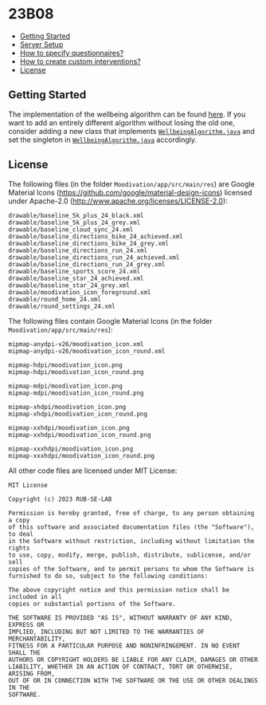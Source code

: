 # 23B08

* [Getting Started](#getting-started)
* [Server Setup](server/setup.md)
* [How to specify questionnaires?](questionnaire_specification.md)
* [How to create custom interventions?](intervention.md)
* [License](#license)

## Getting Started

The implementation of the wellbeing algorithm can be found [here](https://github.com/RUB-SE-LAB/23B08/blob/main/Moodivation/app/src/main/java/de/b08/moodivation/questionnaire/SimpleWellbeingAlgorithm.java). If you want to add an entirely different algorithm without losing the old one, consider adding a new class that implements [`WellbeingAlgorithm.java`](https://github.com/RUB-SE-LAB/23B08/blob/main/Moodivation/app/src/main/java/de/b08/moodivation/questionnaire/WellbeingAlgorithm.java) and set the singleton in [`WellbeingAlgorithm.java`](https://github.com/RUB-SE-LAB/23B08/blob/main/Moodivation/app/src/main/java/de/b08/moodivation/questionnaire/WellbeingAlgorithm.java) accordingly.

## License

The following files (in the folder `Moodivation/app/src/main/res`) are Google Material Icons (https://github.com/google/material-design-icons) licensed under Apache-2.0 (http://www.apache.org/licenses/LICENSE-2.0):

```
drawable/baseline_5k_plus_24_black.xml
drawable/baseline_5k_plus_24_grey.xml
drawable/baseline_cloud_sync_24.xml
drawable/baseline_directions_bike_24_achieved.xml
drawable/baseline_directions_bike_24_grey.xml
drawable/baseline_directions_run_24.xml
drawable/baseline_directions_run_24_achieved.xml
drawable/baseline_directions_run_24_grey.xml
drawable/baseline_sports_score_24.xml
drawable/baseline_star_24_achieved.xml
drawable/baseline_star_24_grey.xml
drawable/moodivation_icon_foreground.xml
drawable/round_home_24.xml
drawable/round_settings_24.xml
```

The following files contain Google Material Icons (in the folder `Moodivation/app/src/main/res`):

```
mipmap-anydpi-v26/moodivation_icon.xml
mipmap-anydpi-v26/moodivation_icon_round.xml

mipmap-hdpi/moodivation_icon.png
mipmap-hdpi/moodivation_icon_round.png

mipmap-mdpi/moodivation_icon.png
mipmap-mdpi/moodivation_icon_round.png

mipmap-xhdpi/moodivation_icon.png
mipmap-xhdpi/moodivation_icon_round.png

mipmap-xxhdpi/moodivation_icon.png
mipmap-xxhdpi/moodivation_icon_round.png

mipmap-xxxhdpi/moodivation_icon.png
mipmap-xxxhdpi/moodivation_icon_round.png
```

All other code files are licensed under MIT License:

```
MIT License

Copyright (c) 2023 RUB-SE-LAB

Permission is hereby granted, free of charge, to any person obtaining a copy
of this software and associated documentation files (the "Software"), to deal
in the Software without restriction, including without limitation the rights
to use, copy, modify, merge, publish, distribute, sublicense, and/or sell
copies of the Software, and to permit persons to whom the Software is
furnished to do so, subject to the following conditions:

The above copyright notice and this permission notice shall be included in all
copies or substantial portions of the Software.

THE SOFTWARE IS PROVIDED "AS IS", WITHOUT WARRANTY OF ANY KIND, EXPRESS OR
IMPLIED, INCLUDING BUT NOT LIMITED TO THE WARRANTIES OF MERCHANTABILITY,
FITNESS FOR A PARTICULAR PURPOSE AND NONINFRINGEMENT. IN NO EVENT SHALL THE
AUTHORS OR COPYRIGHT HOLDERS BE LIABLE FOR ANY CLAIM, DAMAGES OR OTHER
LIABILITY, WHETHER IN AN ACTION OF CONTRACT, TORT OR OTHERWISE, ARISING FROM,
OUT OF OR IN CONNECTION WITH THE SOFTWARE OR THE USE OR OTHER DEALINGS IN THE
SOFTWARE.
```
